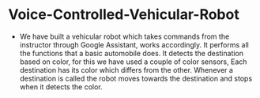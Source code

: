 # Voice-Controlled-Vehicular-Robot
- We have built a vehicular robot which takes commands from the instructor through Google Assistant, works accordingly. It performs all the functions that a basic automobile does. It detects the destination based on color, for this we have used a couple of color sensors, Each destination has its color which differs from the other. Whenever a destination is called the robot moves towards the destination and stops when it detects the color.
